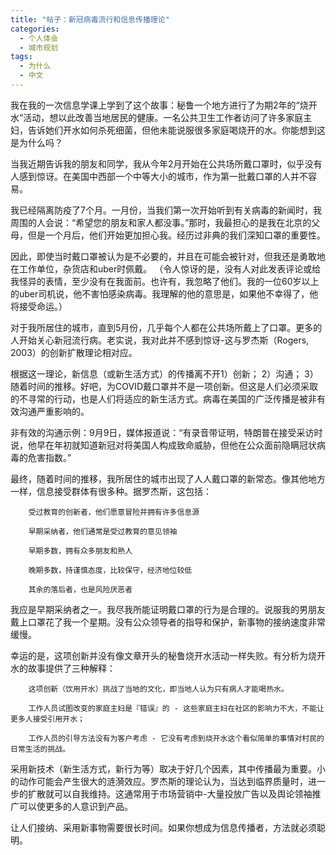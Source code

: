 ```yaml
---
title: "帖子：新冠病毒流行和信息传播理论"
categories:
  - 个人体会
  - 城市规划
tags:
  - 为什么
  - 中文
---
```


我在我的一次信息学课上学到了这个故事：秘鲁一个地方进行了为期2年的“烧开水”活动，想以此改善当地居民的健康。一名公共卫生工作者访问了许多家庭主妇，告诉她们开水如何杀死细菌，但他未能说服很多家庭喝烧开的水。你能想到这是为什么吗？

当我近期告诉我的朋友和同学，我从今年2月开始在公共场所戴口罩时，似乎没有人感到惊讶。在美国中西部一个中等大小的城市，作为第一批戴口罩的人并不容易。

我已经隔离防疫了7个月。一月份，当我们第一次开始听到有关病毒的新闻时，我周围的人会说：“希望您的朋友和家人都没事。”那时，我最担心的是我在北京的父母，但是一个月后，他们开始更加担心我。经历过非典的我们深知口罩的重要性。

因此，即使当时戴口罩被认为是不必要的，并且在可能会被针对，但我还是勇敢地在工作单位，杂货店和uber时佩戴。 （令人惊讶的是，没有人对此发表评论或给我怪异的表情，至少没有在我面前。也许有，我忽略了他们。我的一位60岁以上的uber司机说，他不害怕感染病毒。我理解的他的意思是，如果他不幸得了，他将接受命运。）

对于我所居住的城市，直到5月份，几乎每个人都在公共场所戴上了口罩。更多的人开始关心新冠流行病。老实说，我对此并不感到惊讶-这与罗杰斯（Rogers, 2003）的创新扩散理论相对应。

根据这一理论，新信息（或新生活方式）的传播离不开1）创新； 2）沟通； 3）随着时间的推移。好吧，为COVID戴口罩并不是一项创新。但这是人们必须采取的不寻常的行动，也是人们将适应的新生活方式。病毒在美国的广泛传播是被非有效沟通严重影响的。

非有效的沟通示例：9月9日，媒体报道说：“有录音带证明，特朗普在接受采访时说，他早在年初就知道新冠对将美国人构成致命威胁，但他在公众面前隐瞒冠状病毒的危害指数。”

最终，随着时间的推移，我所居住的城市出现了人人戴口罩的新常态。像其他地方一样，信息接受群体有很多种。据罗杰斯，这包括：

        受过教育的创新者，他们愿意冒险并拥有许多信息源

        早期采纳者，他们通常是受过教育的意见领袖

        早期多数，拥有众多朋友和熟人

        晚期多数，持谨慎态度，比较保守，经济地位较低

        其余的落后者，也是风险厌恶者


我应是早期采纳者之一。我尽我所能证明戴口罩的行为是合理的。说服我的男朋友戴上口罩花了我一个星期。没有公众领导者的指导和保护，新事物的接纳速度非常缓慢。

幸运的是，这项创新并没有像文章开头的秘鲁烧开水活动一样失败。有分析为烧开水的故事提供了三种解释：

        这项创新（饮用开水）挑战了当地的文化，即当地人认为只有病人才能喝热水。

        工作人员试图改变的家庭主妇是『错误』的 - 这些家庭主妇在社区的影响力不大，不能让更多人接受引用开水；

        工作人员的引导方法没有为客户考虑 - 它没有考虑到烧开水这个看似简单的事情对村民的日常生活的挑战。

采用新技术（新生活方式，新行为等）取决于好几个因素，其中传播最为重要。小的动作可能会产生很大的涟漪效应。罗杰斯的理论认为，当达到临界质量时，进一步的扩散就可以自我维持。这通常用于市场营销中-大量投放广告以及舆论领袖推广可以使更多的人意识到产品。

让人们接纳、采用新事物需要很长时间。如果你想成为信息传播者，方法就必须聪明。